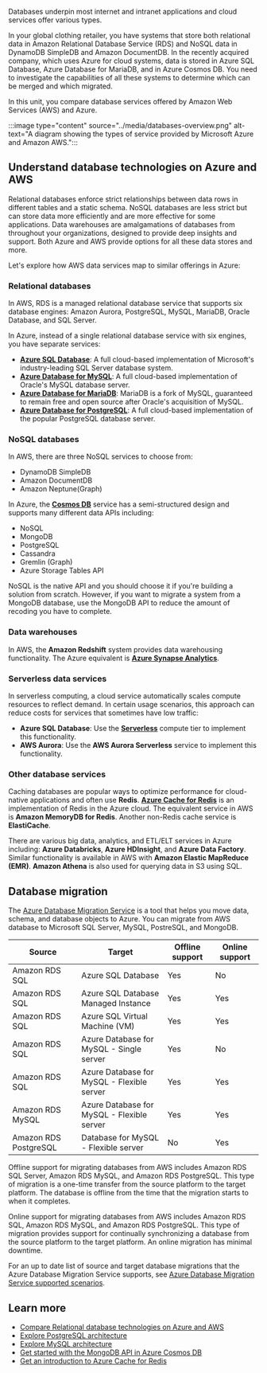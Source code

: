 Databases underpin most internet and intranet applications and cloud services offer various types.

In your global clothing retailer, you have systems that store both relational data in Amazon Relational Database Service (RDS) and NoSQL data in DynamoDB SimpleDB and Amazon DocumentDB. In the recently acquired company, which uses Azure for cloud systems, data is stored in Azure SQL Database, Azure Database for MariaDB, and in Azure Cosmos DB. You need to investigate the capabilities of all these systems to determine which can be merged and which migrated.

In this unit, you compare database services offered by Amazon Web Services (AWS) and Azure.

:::image type="content" source="../media/databases-overview.png" alt-text="A diagram showing the types of service provided by Microsoft Azure and Amazon AWS.":::

## Understand database technologies on Azure and AWS

Relational databases enforce strict relationships between data rows in different tables and a static schema. NoSQL databases are less strict but can store data more efficiently and are more effective for some applications. Data warehouses are amalgamations of databases from throughout your organizations, designed to provide deep insights and support. Both Azure and AWS provide options for all these data stores and more.

Let's explore how AWS data services map to similar offerings in Azure:

### Relational databases

In AWS, RDS is a managed relational database service that supports six database engines: Amazon Aurora, PostgreSQL, MySQL, MariaDB, Oracle Database, and SQL Server.

In Azure, instead of a single relational database service with six engines, you have separate services:

- [**Azure SQL Database**](/azure/azure-sql/database/sql-database-paas-overview): A full cloud-based implementation of Microsoft's industry-leading SQL Server database system.
- [**Azure Database for MySQL**](/azure/mysql/flexible-server/overview): A full cloud-based implementation of Oracle's MySQL database server.
- [**Azure Database for MariaDB**](/azure/mariadb/overview): MariaDB is a fork of MySQL, guaranteed to remain free and open source after Oracle's acquisition of MySQL.
- [**Azure Database for PostgreSQL**](/azure/postgresql/flexible-server/service-overview): A full cloud-based implementation of the popular PostgreSQL database server.

### NoSQL databases

In AWS, there are three NoSQL services to choose from:

- DynamoDB SimpleDB
- Amazon DocumentDB
- Amazon Neptune(Graph)

In Azure, the [**Cosmos DB**](https://azure.microsoft.com/products/cosmos-db/) service has a semi-structured design and supports many different data APIs including:

- NoSQL
- MongoDB
- PostgreSQL
- Cassandra
- Gremlin (Graph)
- Azure Storage Tables API

NoSQL is the native API and you should choose it if you're building a solution from scratch. However, if you want to migrate a system from a MongoDB database, use the MongoDB API to reduce the amount of recoding you have to complete.

### Data warehouses

In AWS, the **Amazon Redshift** system provides data warehousing functionality. The Azure equivalent is [**Azure Synapse Analytics**](/azure/synapse-analytics/overview-what-is).

### Serverless data services

In serverless computing, a cloud service automatically scales compute resources to reflect demand. In certain usage scenarios, this approach can reduce costs for services that sometimes have low traffic:

- **Azure SQL Database**: Use the [**Serverless**](/azure/azure-sql/database/serverless-tier-overview) compute tier to implement this functionality.
- **AWS Aurora**: Use the **AWS Aurora Serverless** service to implement this functionality.

### Other database services

Caching databases are popular ways to optimize performance for cloud-native applications and often use **Redis**. [**Azure Cache for Redis**](https://azure.microsoft.com/products/cache/) is an implementation of Redis in the Azure cloud. The equivalent service in AWS is **Amazon MemoryDB for Redis**. Another non-Redis cache service is **ElastiCache**.

There are various big data, analytics, and ETL/ELT services in Azure including: **Azure Databricks**, **Azure HDInsight**, and **Azure Data Factory**. Similar functionality is available in AWS with **Amazon Elastic MapReduce (EMR)**. **Amazon Athena** is also used for querying data in S3 using SQL.

## Database migration

The [Azure Database Migration Service](https://azure.microsoft.com/products/database-migration) is a tool that helps you move data, schema, and database objects to Azure. You can migrate from AWS database to Microsoft SQL Server, MySQL, PostreSQL, and MongoDB.

|Source |Target  |Offline support  |Online support  |
|---------|---------|---------|---------|
|Amazon RDS SQL | Azure SQL Database |  Yes| No |
|Amazon RDS SQL | Azure SQL Database Managed Instance |Yes   |Yes |
|Amazon RDS SQL | Azure SQL Virtual Machine (VM) | Yes |Yes    |
|Amazon RDS SQL | Azure Database for MySQL - Single server    |  Yes  | No   |
|Amazon RDS SQL | Azure Database for MySQL - Flexible server  |  Yes  | Yes   |
|Amazon RDS MySQL | Azure Database for MySQL - Flexible server| Yes  | Yes  |
|Amazon RDS PostgreSQL | Database for MySQL - Flexible server | No |  Yes |

Offline support for migrating databases from AWS includes Amazon RDS SQL Server, Amazon RDS MySQL, and Amazon RDS PostgreSQL. This type of migration is a one-time transfer from the source platform to the target platform. The database is offline from the time that the migration starts to when it completes.

Online support for migrating databases from AWS includes Amazon RDS SQL, Amazon RDS MySQL, and Amazon RDS PostgreSQL. This type of migration provides support for continually synchronizing a database from the source platform to the target platform. An online migration has minimal downtime.

For an up to date list of source and target database migrations that the Azure Database Migration Service supports, see [Azure Database Migration Service supported scenarios](/azure/dms/resource-scenario-status).

## Learn more

- [Compare Relational database technologies on Azure and AWS](/azure/architecture/aws-professional/databases)
- [Explore PostgreSQL architecture](/training/modules/explore-postgresql-architecture/)
- [Explore MySQL architecture](/training/modules/explore-mysql-architecture/)
- [Get started with the MongoDB API in Azure Cosmos DB](/training/modules/get-started-mongodb-api-azure-cosmos-db/)
- [Get an introduction to Azure Cache for Redis](/training/modules/intro-to-azure-cache-for-redis/)

